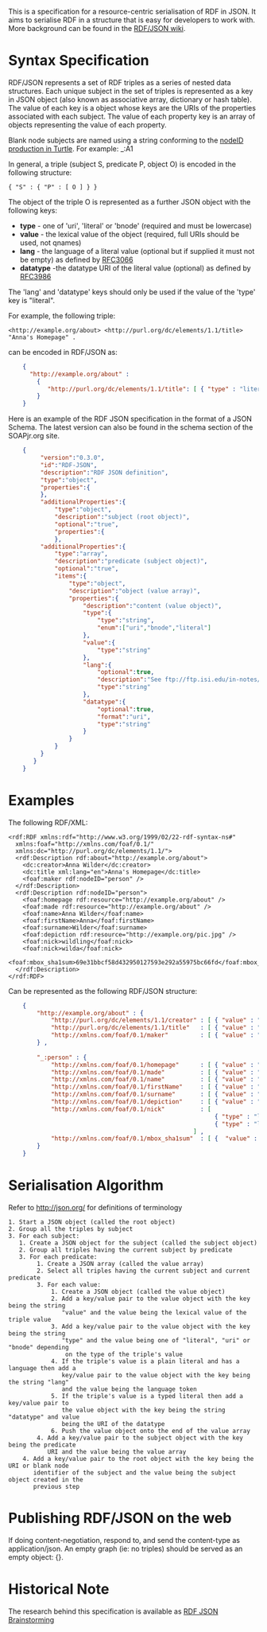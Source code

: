 This is a specification for a resource-centric serialisation of RDF in JSON. It aims to serialise RDF in a structure that is easy for developers to work with. More background can be found in the [RDF/JSON wiki](https://github.com/iand/rdf-json/wiki).

# Syntax Specification

RDF/JSON represents a set of RDF triples as a series of nested data structures. Each unique subject in the set of triples is represented as a key in JSON object (also known as associative array, dictionary or hash table). The value of each key is a object whose keys are the URIs of the properties associated with each subject. The value of each property key is an array of objects representing the value of each property.

Blank node subjects are named using a string conforming to the [nodeID production in Turtle](http://www.dajobe.org/2004/01/turtle/#nodeID). For example: _:A1

In general, a triple (subject S, predicate P, object O) is encoded in the following structure:

    { "S" : { "P" : [ O ] } }

The object of the triple O is represented as a further JSON object with the following keys:

* **type** - one of 'uri', 'literal' or 'bnode' (required and must be lowercase)
* **value** - the lexical value of the object (required, full URIs should be used, not qnames)
* **lang** - the language of a literal value (optional but if supplied it must not be empty) as defined by [RFC3066](http://www.ietf.org/rfc/rfc3066.txt)
* **datatype** -the datatype URI of the literal value (optional) as defined by [RFC3986](http://www.ietf.org/rfc/rfc3986.txt)

The 'lang' and 'datatype' keys should only be used if the value of the 'type' key is "literal".

For example, the following triple:

    <http://example.org/about> <http://purl.org/dc/elements/1.1/title> "Anna's Homepage" .

can be encoded in RDF/JSON as:

```json
    {
      "http://example.org/about" : 
        {
           "http://purl.org/dc/elements/1.1/title": [ { "type" : "literal" , "value" : "Anna's Homepage" } ]
        }
    }
```

Here is an example of the RDF JSON specification in the format of a JSON Schema. The latest version can also be found in the schema section of the SOAPjr.org site.

```json
    {
         "version":"0.3.0",
         "id":"RDF-JSON",
         "description":"RDF JSON definition",
         "type":"object",
         "properties":{
         },
         "additionalProperties":{
             "type":"object",
             "description":"subject (root object)",
             "optional":"true",
             "properties":{
             },
         "additionalProperties":{
             "type":"array",
             "description":"predicate (subject object)",
             "optional":"true",
             "items":{
                 "type":"object",
                 "description":"object (value array)",
                 "properties":{
                     "description":"content (value object)",
                     "type":{
                         "type":"string",
                         "enum":["uri","bnode","literal"]
                     },
                     "value":{
                         "type":"string"
                     },
                     "lang":{
                         "optional":true,
                         "description":"See ftp://ftp.isi.edu/in-notes/bcp/bcp47.txt",
                         "type":"string"
                     },
                     "datatype":{
                         "optional":true,
                         "format":"uri",
                         "type":"string"
                     }
                 }
             }
         }
       }
    }
```

# Examples

The following RDF/XML:

    <rdf:RDF xmlns:rdf="http://www.w3.org/1999/02/22-rdf-syntax-ns#"
      xmlns:foaf="http://xmlns.com/foaf/0.1/"
      xmlns:dc="http://purl.org/dc/elements/1.1/">
      <rdf:Description rdf:about="http://example.org/about">
        <dc:creator>Anna Wilder</dc:creator>
        <dc:title xml:lang="en">Anna's Homepage</dc:title>
        <foaf:maker rdf:nodeID="person" />
      </rdf:Description>
      <rdf:Description rdf:nodeID="person">
        <foaf:homepage rdf:resource="http://example.org/about" />
        <foaf:made rdf:resource="http://example.org/about" />
        <foaf:name>Anna Wilder</foaf:name>
        <foaf:firstName>Anna</foaf:firstName>
        <foaf:surname>Wilder</foaf:surname>
        <foaf:depiction rdf:resource="http://example.org/pic.jpg" />
        <foaf:nick>wildling</foaf:nick>
        <foaf:nick>wilda</foaf:nick>
        <foaf:mbox_sha1sum>69e31bbcf58d432950127593e292a55975bc66fd</foaf:mbox_sha1sum>
      </rdf:Description>
    </rdf:RDF>

Can be represented as the following RDF/JSON structure:

```json
    {
        "http://example.org/about" : {
            "http://purl.org/dc/elements/1.1/creator" : [ { "value" : "Anna Wilder", "type" : "literal" } ],
            "http://purl.org/dc/elements/1.1/title"   : [ { "value" : "Anna's Homepage", "type" :  "literal", "lang" : "en" } ] ,
            "http://xmlns.com/foaf/0.1/maker"         : [ { "value" : "_:person", "type" : "bnode" } ]
        } ,
 
        "_:person" : {
            "http://xmlns.com/foaf/0.1/homepage"      : [ { "value" : "http://example.org/about", "type" : "uri" } ] ,
            "http://xmlns.com/foaf/0.1/made"          : [ { "value" : "http://example.org/about", "type" : "uri" } ] ,
            "http://xmlns.com/foaf/0.1/name"          : [ { "value" : "Anna Wilder", "type" : "literal" } ] ,
            "http://xmlns.com/foaf/0.1/firstName"     : [ { "value" : "Anna", "type" : "literal" } ] ,
            "http://xmlns.com/foaf/0.1/surname"       : [ { "value" : "Wilder", "type" : "literal" } ] , 
            "http://xmlns.com/foaf/0.1/depiction"     : [ { "value" : "http://example.org/pic.jpg", "type" : "uri" } ] ,
            "http://xmlns.com/foaf/0.1/nick"          : [ 
                                                          { "type" : "literal", "value" : "wildling"} , 
                                                          { "type" : "literal", "value" : "wilda" } 
                                                    ] ,
            "http://xmlns.com/foaf/0.1/mbox_sha1sum"  : [ {  "value" : "69e31bbcf58d432950127593e292a55975bc66fd", "type" : "literal" } ] 
        }
    }
```

# Serialisation Algorithm

Refer to http://json.org/ for definitions of terminology

    1. Start a JSON object (called the root object)
    2. Group all the triples by subject
    3. For each subject:
       1. Create a JSON object for the subject (called the subject object)
       2. Group all triples having the current subject by predicate
       3. For each predicate:
            1. Create a JSON array (called the value array)
            2. Select all triples having the current subject and current predicate
            3. For each value:
                1. Create a JSON object (called the value object)
                2. Add a key/value pair to the value object with the key being the string
                   "value" and the value being the lexical value of the triple value
                3. Add a key/value pair to the value object with the key being the string
                   "type" and the value being one of "literal", "uri" or "bnode" depending
                    on the type of the triple's value
                4. If the triple's value is a plain literal and has a language then add a 
                   key/value pair to the value object with the key being the string "lang"
                   and the value being the language token
                5. If the triple's value is a typed literal then add a key/value pair to 
                   the value object with the key being the string "datatype" and value 
                   being the URI of the datatype
                6. Push the value object onto the end of the value array
            4. Add a key/value pair to the subject object with the key being the predicate
               URI and the value being the value array
        4. Add a key/value pair to the root object with the key being the URI or blank node
           identifier of the subject and the value being the subject object created in the
           previous step


# Publishing RDF/JSON on the web

If doing content-negotiation, respond to, and send the content-type as application/json. An empty graph (ie: no triples) should be served as an empty object: {}.

# Historical Note
The research behind this specification is available as [RDF JSON Brainstorming](https://github.com/iand/rdf-json/wiki/RDF-JSON-Brainstorming)
